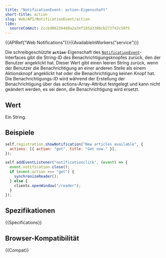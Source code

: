 ```yaml
---
title: "NotificationEvent: action-Eigenschaft"
short-title: action
slug: Web/API/NotificationEvent/action
l10n:
  sourceCommit: 2ccbd062264d0a2a34f185a3386cb272f42c50f5
---
```


{{APIRef("Web Notifications")}}{{AvailableInWorkers("service")}}

Die schreibgeschützte **`action`**-Eigenschaft des [`NotificationEvent`](/de/docs/Web/API/NotificationEvent)-Interfaces gibt die String-ID des Benachrichtigungsknopfes zurück, den der Benutzer angeklickt hat. Dieser Wert gibt einen leeren String zurück, wenn der Benutzer die Benachrichtigung an einer anderen Stelle als einem Aktionsknopf angeklickt hat oder die Benachrichtigung keinen Knopf hat. Die Benachrichtigungs-ID wird während der Erstellung der Benachrichtigung über das actions-Array-Attribut festgelegt und kann nicht geändert werden, es sei denn, die Benachrichtigung wird ersetzt.

## Wert

Ein String.

## Beispiele

```js
self.registration.showNotification("New articles available", {
  actions: [{ action: "get", title: "Get now." }],
});

self.addEventListener("notificationclick", (event) => {
  event.notification.close();
  if (event.action === "get") {
    synchronizeReader();
  } else {
    clients.openWindow("/reader");
  }
});
```

## Spezifikationen

{{Specifications}}

## Browser-Kompatibilität

{{Compat}}
